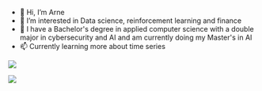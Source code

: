 - 👋 Hi, I’m Arne
- 👀 I’m interested in Data science, reinforcement learning and finance
- 🌱 I have a Bachelor's degree in applied computer science with a double major in cybersecurity and AI and am currently doing my Master's in AI
- 📫 Currently learning more about time series

![](https://komarev.com/ghpvc/?username=4rn3&color=blueviolet)

![](https://hit.yhype.me/github/profile?user_id=88613663)
